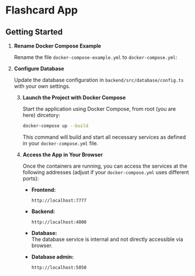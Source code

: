 # Flashcard App

## Getting Started

1. **Rename Docker Compose Example**

    Rename the file `docker-compose-example.yml` to `docker-compose.yml`:


2. **Configure Database**

    Update the database configuration in `backend/src/database/config.ts` with your own settings.

    3. **Launch the Project with Docker Compose**

        Start the application using Docker Compose, from root (you are here) dircetory:

        ```bash
        docker-compose up --build
        ```

        This command will build and start all necessary services as defined in your `docker-compose.yml` file.

    4. **Access the App in Your Browser**

        Once the containers are running, you can access the services at the following addresses (adjust if your `docker-compose.yml` uses different ports):

        - **Frontend:**  
          ```
          http://localhost:7777
          ```
        - **Backend:**  
          ```
          http://localhost:4000
          ```
        - **Database:**  
          The database service is internal and not directly accessible via browser.

        - **Database admin:**  
          ```
          http://localhost:5050
          ```
